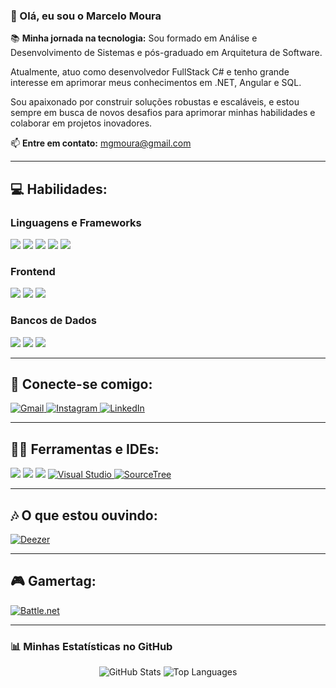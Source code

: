 ### 🧔 Olá, eu sou o Marcelo Moura

📚 **Minha jornada na tecnologia:**
Sou formado em Análise e Desenvolvimento de Sistemas e pós-graduado em Arquitetura de Software. 

Atualmente, atuo como desenvolvedor FullStack C# e tenho grande interesse em aprimorar meus conhecimentos em .NET, Angular e SQL.

Sou apaixonado por construir soluções robustas e escaláveis, e estou sempre em busca de novos desafios para aprimorar minhas habilidades e colaborar em projetos inovadores.

📫 **Entre em contato:** mgmoura@gmail.com

---

## 💻 Habilidades:

### Linguagens e Frameworks
![](https://img.shields.io/badge/C%23-239120?style=for-the-badge&logo=c-sharp&logoColor=white)
![](https://img.shields.io/badge/Java-ED8B00?style=for-the-badge&logo=openjdk&logoColor=white)
![](https://img.shields.io/badge/Spring-6DB33F?style=for-the-badge&logo=spring&logoColor=white)
![](https://img.shields.io/badge/.NET-512BD4?style=for-the-badge&logo=dotnet&logoColor=white)
![](https://img.shields.io/badge/Angular-DD0031?style=for-the-badge&logo=angular&logoColor=white)

### Frontend
![](https://img.shields.io/badge/HTML-239120?style=for-the-badge&logo=html5&logoColor=white)
![](https://img.shields.io/badge/Bootstrap-563D7C?style=for-the-badge&logo=bootstrap&logoColor=white)
![](https://img.shields.io/badge/TypeScript-007ACC?style=for-the-badge&logo=typescript&logoColor=white)

### Bancos de Dados
![](https://img.shields.io/badge/MySQL-00000F?style=for-the-badge&logo=mysql&logoColor=white)
![](https://img.shields.io/badge/MongoDB-4EA94B?style=for-the-badge&logo=mongodb&logoColor=white)
![](https://img.shields.io/badge/SQL-025E8C?style=for-the-badge&logo=sql&logoColor=white)

---

## 📱 Conecte-se comigo:

<a href="mailto:mgmoura@gmail.com" target="_blank">
  <img src="https://img.shields.io/badge/Gmail-D14836?style=for-the-badge&logo=gmail&logoColor=white" alt="Gmail" />
</a>
<a href="https://instagram.com/mgmoura" target="_blank">
  <img src="https://img.shields.io/badge/Instagram-E4405F?style=for-the-badge&logo=instagram&logoColor=white" alt="Instagram" />
</a>
<a href="https://www.linkedin.com/in/marcelogmoura/" target="_blank">
  <img src="https://img.shields.io/badge/linkedin-%230077B5.svg?style=for-the-badge&logo=linkedin&logoColor=white" alt="LinkedIn" />
</a>

---

## 👩‍💻 Ferramentas e IDEs:

![](https://img.shields.io/badge/Eclipse-2C2255?style=for-the-badge&logo=eclipse&logoColor=white)
![](https://img.shields.io/badge/IntelliJ_IDEA-000000.svg?style=for-the-badge&logo=intellij-idea&logoColor=white)
![](https://img.shields.io/badge/Visual%20Studio%20Code-0078d7.svg?style=for-the-badge&logo=visual-studio-code&logoColor=white)
<a href="#" target="_blank">
  <img src="https://img.shields.io/badge/Visual%20Studio-5C2D91.svg?style=for-the-badge&logo=visual-studio&logoColor=white" alt="Visual Studio" />
</a>
<a href="https://www.sourcetreeapp.com/" target="_blank">
  <img src="https://img.shields.io/badge/SourceTree-0052CC?style=for-the-badge&logo=sourcetree&logoColor=white" alt="SourceTree" />
</a>

---

## 🎶 O que estou ouvindo:

<a href="https://link.deezer.com/s/30KYl1TN5oE1zZagcLy9w" target="_blank">
  <img src="https://img.shields.io/badge/Deezer-FEAA2D?style=for-the-badge&logo=deezer&logoColor=white" alt="Deezer" />
</a>

---

## 🎮 Gamertag:

<a href="DEHUMANIZER#1109" target="_blank">
  <img src="https://img.shields.io/badge/Battle.net-000?style=for-the-badge&logo=battle.net&logoColor=148EFF" alt="Battle.net" />
</a>

---

### 📊 Minhas Estatísticas no GitHub

<p align="center">
  <img src="https://github-readme-stats.vercel.app/api?username=marcelogmoura&show_icons=true&theme=merko" alt="GitHub Stats" />
  <img src="https://github-readme-stats.vercel.app/api/top-langs/?username=marcelogmoura&layout=compact&theme=merko" alt="Top Languages" />
</p>
